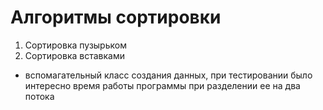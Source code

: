 # Алгоритмы сортировки 
1. Сортировка пузырьком
2. Сортировка вставками
* вспомагательный класс создания данных, при тестировании было интересно время работы программы при разделении ее на два потока